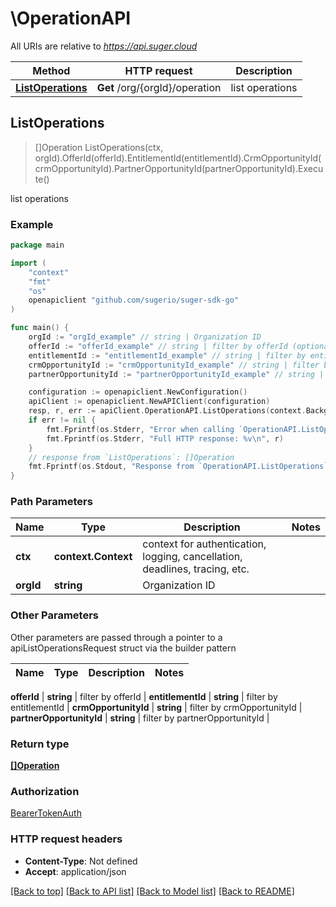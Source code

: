 # \OperationAPI

All URIs are relative to *https://api.suger.cloud*

Method | HTTP request | Description
------------- | ------------- | -------------
[**ListOperations**](OperationAPI.md#ListOperations) | **Get** /org/{orgId}/operation | list operations



## ListOperations

> []Operation ListOperations(ctx, orgId).OfferId(offerId).EntitlementId(entitlementId).CrmOpportunityId(crmOpportunityId).PartnerOpportunityId(partnerOpportunityId).Execute()

list operations



### Example

```go
package main

import (
    "context"
    "fmt"
    "os"
    openapiclient "github.com/sugerio/suger-sdk-go"
)

func main() {
    orgId := "orgId_example" // string | Organization ID
    offerId := "offerId_example" // string | filter by offerId (optional)
    entitlementId := "entitlementId_example" // string | filter by entitlementId (optional)
    crmOpportunityId := "crmOpportunityId_example" // string | filter by crmOpportunityId (optional)
    partnerOpportunityId := "partnerOpportunityId_example" // string | filter by partnerOpportunityId (optional)

    configuration := openapiclient.NewConfiguration()
    apiClient := openapiclient.NewAPIClient(configuration)
    resp, r, err := apiClient.OperationAPI.ListOperations(context.Background(), orgId).OfferId(offerId).EntitlementId(entitlementId).CrmOpportunityId(crmOpportunityId).PartnerOpportunityId(partnerOpportunityId).Execute()
    if err != nil {
        fmt.Fprintf(os.Stderr, "Error when calling `OperationAPI.ListOperations``: %v\n", err)
        fmt.Fprintf(os.Stderr, "Full HTTP response: %v\n", r)
    }
    // response from `ListOperations`: []Operation
    fmt.Fprintf(os.Stdout, "Response from `OperationAPI.ListOperations`: %v\n", resp)
}
```

### Path Parameters


Name | Type | Description  | Notes
------------- | ------------- | ------------- | -------------
**ctx** | **context.Context** | context for authentication, logging, cancellation, deadlines, tracing, etc.
**orgId** | **string** | Organization ID | 

### Other Parameters

Other parameters are passed through a pointer to a apiListOperationsRequest struct via the builder pattern


Name | Type | Description  | Notes
------------- | ------------- | ------------- | -------------

 **offerId** | **string** | filter by offerId | 
 **entitlementId** | **string** | filter by entitlementId | 
 **crmOpportunityId** | **string** | filter by crmOpportunityId | 
 **partnerOpportunityId** | **string** | filter by partnerOpportunityId | 

### Return type

[**[]Operation**](Operation.md)

### Authorization

[BearerTokenAuth](../README.md#BearerTokenAuth)

### HTTP request headers

- **Content-Type**: Not defined
- **Accept**: application/json

[[Back to top]](#) [[Back to API list]](../README.md#documentation-for-api-endpoints)
[[Back to Model list]](../README.md#documentation-for-models)
[[Back to README]](../README.md)

